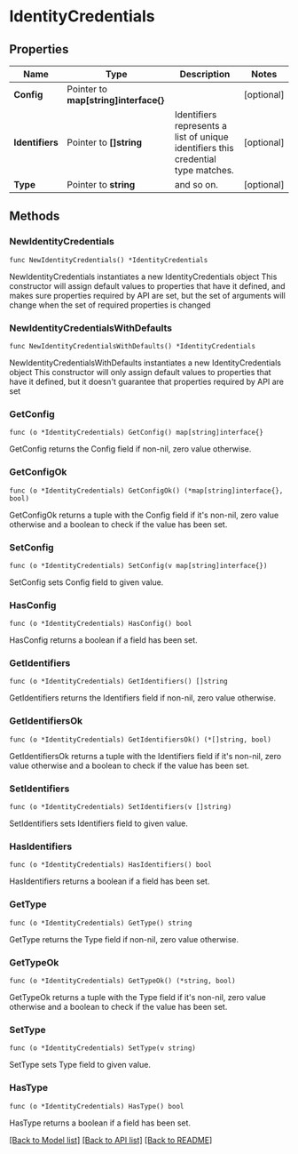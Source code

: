 # IdentityCredentials

## Properties

Name | Type | Description | Notes
------------ | ------------- | ------------- | -------------
**Config** | Pointer to **map[string]interface{}** |  | [optional] 
**Identifiers** | Pointer to **[]string** | Identifiers represents a list of unique identifiers this credential type matches. | [optional] 
**Type** | Pointer to **string** | and so on. | [optional] 

## Methods

### NewIdentityCredentials

`func NewIdentityCredentials() *IdentityCredentials`

NewIdentityCredentials instantiates a new IdentityCredentials object
This constructor will assign default values to properties that have it defined,
and makes sure properties required by API are set, but the set of arguments
will change when the set of required properties is changed

### NewIdentityCredentialsWithDefaults

`func NewIdentityCredentialsWithDefaults() *IdentityCredentials`

NewIdentityCredentialsWithDefaults instantiates a new IdentityCredentials object
This constructor will only assign default values to properties that have it defined,
but it doesn't guarantee that properties required by API are set

### GetConfig

`func (o *IdentityCredentials) GetConfig() map[string]interface{}`

GetConfig returns the Config field if non-nil, zero value otherwise.

### GetConfigOk

`func (o *IdentityCredentials) GetConfigOk() (*map[string]interface{}, bool)`

GetConfigOk returns a tuple with the Config field if it's non-nil, zero value otherwise
and a boolean to check if the value has been set.

### SetConfig

`func (o *IdentityCredentials) SetConfig(v map[string]interface{})`

SetConfig sets Config field to given value.

### HasConfig

`func (o *IdentityCredentials) HasConfig() bool`

HasConfig returns a boolean if a field has been set.

### GetIdentifiers

`func (o *IdentityCredentials) GetIdentifiers() []string`

GetIdentifiers returns the Identifiers field if non-nil, zero value otherwise.

### GetIdentifiersOk

`func (o *IdentityCredentials) GetIdentifiersOk() (*[]string, bool)`

GetIdentifiersOk returns a tuple with the Identifiers field if it's non-nil, zero value otherwise
and a boolean to check if the value has been set.

### SetIdentifiers

`func (o *IdentityCredentials) SetIdentifiers(v []string)`

SetIdentifiers sets Identifiers field to given value.

### HasIdentifiers

`func (o *IdentityCredentials) HasIdentifiers() bool`

HasIdentifiers returns a boolean if a field has been set.

### GetType

`func (o *IdentityCredentials) GetType() string`

GetType returns the Type field if non-nil, zero value otherwise.

### GetTypeOk

`func (o *IdentityCredentials) GetTypeOk() (*string, bool)`

GetTypeOk returns a tuple with the Type field if it's non-nil, zero value otherwise
and a boolean to check if the value has been set.

### SetType

`func (o *IdentityCredentials) SetType(v string)`

SetType sets Type field to given value.

### HasType

`func (o *IdentityCredentials) HasType() bool`

HasType returns a boolean if a field has been set.


[[Back to Model list]](../README.md#documentation-for-models) [[Back to API list]](../README.md#documentation-for-api-endpoints) [[Back to README]](../README.md)


